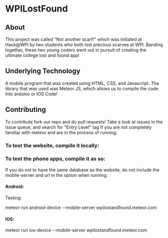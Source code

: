 # WPILostFound
## About
This project was called "Not another scarf!" which was initiated at Hack@WPI by two students who both lost precious scarves at WPI. Banding together, these two young coders went out in pursuit of creating the ultimate college lost and found app!

## Underlying Technology
A mobile program that was created using HTML, CSS, and Javascript. The library that was used was Meteor JS, which allows us to compile the code into arduino or IOS Code!

## Contributing
To contribute fork our repo and do pull requests!
Take a look at issues in the issue queue, and search for "Entry Level" tag if you are not completely familiar with meteor and are in the process of running.

### To test the website, compile it locally:


### To test the phone apps, compile it as so:
If you do not to have the same database as the website, do not include the mobile-server and url in the option when running.

#### Android:
Testing:

meteor run android-device --mobile-server wpilostandfound.meteor.com

#### IOS:

meteor run ios-device --mobile-server wpilostandfound.meteor.com
